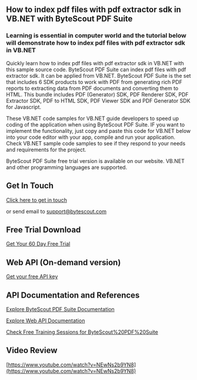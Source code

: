 ## How to index pdf files with pdf extractor sdk in VB.NET with ByteScout PDF Suite

### Learning is essential in computer world and the tutorial below will demonstrate how to index pdf files with pdf extractor sdk in VB.NET

Quickly learn how to index pdf files with pdf extractor sdk in VB.NET with this sample source code. ByteScout PDF Suite can index pdf files with pdf extractor sdk. It can be applied from VB.NET. ByteScout PDF Suite is the set that includes 6 SDK products to work with PDF from generating rich PDF reports to extracting data from PDF documents and converting them to HTML. This bundle includes PDF (Generator) SDK, PDF Renderer SDK, PDF Extractor SDK, PDF to HTML SDK, PDF Viewer SDK and PDF Generator SDK for Javascript.

 These VB.NET code samples for VB.NET guide developers to speed up coding of the application when using ByteScout PDF Suite. IF you want to implement the functionality, just copy and paste this code for VB.NET below into your code editor with your app, compile and run your application. Check VB.NET sample code samples to see if they respond to your needs and requirements for the project.

ByteScout PDF Suite free trial version is available on our website. VB.NET and other programming languages are supported.

## Get In Touch

[Click here to get in touch](https://bytescout.zendesk.com/hc/en-us/requests/new?subject=ByteScout%20PDF%20Suite%20Question)

or send email to [support@bytescout.com](mailto:support@bytescout.com?subject=ByteScout%20PDF%20Suite%20Question) 

## Free Trial Download

[Get Your 60 Day Free Trial](https://bytescout.com/download/web-installer?utm_source=github-readme)

## Web API (On-demand version)

[Get your free API key](https://pdf.co/documentation/api?utm_source=github-readme)

## API Documentation and References

[Explore ByteScout PDF Suite Documentation](https://bytescout.com/documentation/index.html?utm_source=github-readme)

[Explore Web API Documentation](https://pdf.co/documentation/api?utm_source=github-readme)

[Check Free Training Sessions for ByteScout%20PDF%20Suite](https://academy.bytescout.com/)

## Video Review

[https://www.youtube.com/watch?v=NEwNs2b9YN8](https://www.youtube.com/watch?v=NEwNs2b9YN8)